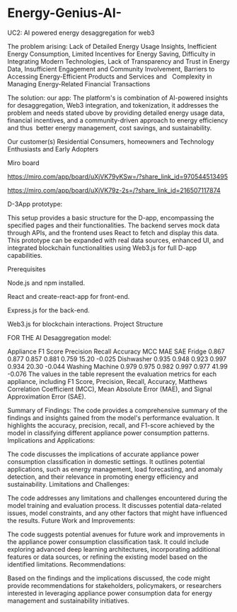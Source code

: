 # Energy-Genius-AI-
UC2: AI powered energy desaggregation for web3

The problem arising: Lack of Detailed Energy Usage Insights, Inefficient Energy Consumption, Limited Incentives for Energy Saving, Difficulty in Integrating Modern Technologies,
Lack of Transparency and Trust in Energy Data, Insufficient Engagement and Community Involvement, Barriers to Accessing Energy-Efficient Products and Services and  
Complexity in Managing Energy-Related Financial Transactions

The solution: our app: The platform's is combination of AI-powered insights for desaggregation, Web3 integration, and tokenization, 
it addresses the problem and needs stated ubove by providing detailed energy usage data, financial incentives, 
and a community-driven approach to energy efficiency and thus  better energy management, cost savings, and sustainability.

Our customer(s)
Residential Consumers, homeowners and Technology Enthusiasts and Early Adopters


Miro board

https://miro.com/app/board/uXjVK79yKSw=/?share_link_id=970544513495

https://miro.com/app/board/uXjVK79z-2s=/?share_link_id=216507117874

D-3App prototype:

This setup provides a basic structure for the D-app, encompassing the specified pages and their functionalities. The backend serves mock data through APIs, and the frontend uses React to fetch and display this data. This prototype can be expanded with real data sources, enhanced UI, and integrated blockchain functionalities using Web3.js for full D-app capabilities.



Prerequisites

Node.js and npm installed.

React and create-react-app for front-end.

Express.js for the back-end.

Web3.js for blockchain interactions.
Project Structure

FOR THE AI Desaggregation model:

Appliance	F1 Score	Precision	Recall	Accuracy	MCC	MAE	SAE
Fridge	0.867	0.877	0.857	0.881	0.759	15.20	-0.025
Dishwasher	0.935	0.948	0.923	0.997	0.934	20.30	-0.044
Washing Machine	0.979	0.975	0.982	0.997	0.977	41.99	-0.076
The values in the table represent the evaluation metrics for each appliance, including F1 Score, Precision, Recall, Accuracy, Matthews Correlation Coefficient (MCC), Mean Absolute Error (MAE), and Signal Approximation Error (SAE).

Summary of Findings:
The code provides a comprehensive summary of the findings and insights gained from the model's performance evaluation. It highlights the accuracy, precision, recall, and F1-score achieved by the model in classifying different appliance power consumption patterns. 
Implications and Applications:

The code discusses the implications of accurate appliance power consumption classification in domestic settings. It outlines potential applications, such as energy management, load forecasting, and anomaly detection, and their relevance in promoting energy efficiency and sustainability.
Limitations and Challenges:

The code addresses any limitations and challenges encountered during the model training and evaluation process. It discusses potential data-related issues, model constraints, and any other factors that might have influenced the results.
Future Work and Improvements:

The code suggests potential avenues for future work and improvements in the appliance power consumption classification task. It could include exploring advanced deep learning architectures, incorporating additional features or data sources, or refining the existing model based on the identified limitations.
Recommendations:

Based on the findings and the implications discussed, the code might provide recommendations for stakeholders, policymakers, or researchers interested in leveraging appliance power consumption data for energy management and sustainability initiatives.
